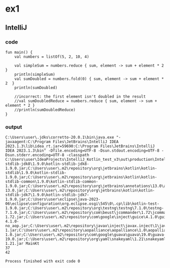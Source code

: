 # ex1
## IntelliJ
### code
    fun main() {
        val numbers = listOf(5, 2, 10, 4)
    
        val simpleSum = numbers.reduce { sum, element -> sum + element * 2 }
        println(simpleSum)
        val sumDoubled = numbers.fold(0) { sum, element -> sum + element * 2  }
        println(sumDoubled)
    
        //incorrect: the first element isn't doubled in the result
        //val sumDoubledReduce = numbers.reduce { sum, element -> sum + element * 2 }
        //println(sumDoubledReduce)
    }
### output
    C:\Users\user\.jdks\corretto-20.0.1\bin\java.exe "-javaagent:C:\Program Files\JetBrains\IntelliJ IDEA 2023.1.3\lib\idea_rt.jar=59690:C:\Program Files\JetBrains\IntelliJ IDEA 2023.1.3\bin" -Dfile.encoding=UTF-8 -Dsun.stdout.encoding=UTF-8 -Dsun.stderr.encoding=UTF-8 -classpath C:\Users\user\IdeaProjects\IntelliJ_Kotlin_test_v3\out\production\IntelliJ_Kotlin_test_v3;C:\Users\user\.m2\repository\org\jetbrains\kotlin\kotlin-stdlib-jdk8\1.9.0\kotlin-stdlib-jdk8-1.9.0.jar;C:\Users\user\.m2\repository\org\jetbrains\kotlin\kotlin-stdlib\1.9.0\kotlin-stdlib-1.9.0.jar;C:\Users\user\.m2\repository\org\jetbrains\kotlin\kotlin-stdlib-common\1.9.0\kotlin-stdlib-common-1.9.0.jar;C:\Users\user\.m2\repository\org\jetbrains\annotations\13.0\annotations-13.0.jar;C:\Users\user\.m2\repository\org\jetbrains\kotlin\kotlin-stdlib-jdk7\1.9.0\kotlin-stdlib-jdk7-1.9.0.jar;C:\Users\user\eclipse\java-2023-06\eclipse\configuration\org.eclipse.osgi\545\0\.cp\lib\kotlin-test-1.9.0.jar;C:\Users\user\.m2\repository\org\testng\testng\7.1.0\testng-7.1.0.jar;C:\Users\user\.m2\repository\com\beust\jcommander\1.72\jcommander-1.72.jar;C:\Users\user\.m2\repository\com\google\inject\guice\4.1.0\guice-4.1.0-no_aop.jar;C:\Users\user\.m2\repository\javax\inject\javax.inject\1\javax.inject-1.jar;C:\Users\user\.m2\repository\aopalliance\aopalliance\1.0\aopalliance-1.0.jar;C:\Users\user\.m2\repository\com\google\guava\guava\19.0\guava-19.0.jar;C:\Users\user\.m2\repository\org\yaml\snakeyaml\1.21\snakeyaml-1.21.jar MainKt
    37
    42
    
    Process finished with exit code 0
